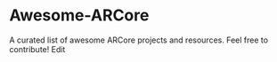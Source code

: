 # Awesome-ARCore
A curated list of awesome ARCore projects and resources. Feel free to contribute! Edit
